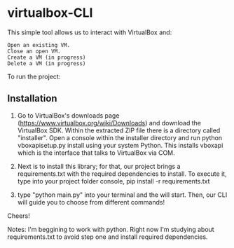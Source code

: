 # virtualbox-CLI

This simple tool allows us to interact with VirtualBox and:

    Open an existing VM.
    Close an open VM.
    Create a VM (in progress)
    Delete a VM (in progress)

To run the project:


## Installation

1) Go to VirtualBox's downloads page (https://www.virtualbox.org/wiki/Downloads) and download the VirtualBox SDK. Within the extracted ZIP file there is a directory called "installer". Open a console within the installer directory and run python vboxapisetup.py install using your system Python. This installs vboxapi which is the interface that talks to VirtualBox via COM.

2) Next is to install this library; for that, our project brings a requirements.txt with the required dependencies to install.
To execute it, type into your project folder console, pip install -r requirements.txt

3) type "python main.py" into your terminal and the will start.
Then, our CLI will guide you to choose from different commands!

Cheers!

Notes: I'm beggining to work with python. Right now I'm studying about requirements.txt to avoid step one and install required dependencies.